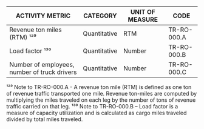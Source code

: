 | ACTIVITY METRIC | CATEGORY | UNIT OF MEASURE | CODE |
|------------------|----------|------------------|------|
| Revenue ton miles (RTM) ¹²⁹ | Quantitative | RTM | TR-RO-000.A |
| Load factor ¹³⁰ | Quantitative | Number | TR-RO-000.B |
| Number of employees, number of truck drivers | Quantitative | Number | TR-RO-000.C |

¹²⁹ Note to TR-RO-000.A - A revenue ton mile (RTM) is defined as one ton of revenue traffic transported one mile. Revenue ton-miles are computed by multiplying the miles traveled on each leg by the number of tons of revenue traffic carried on that leg.
¹³⁰ Note to TR-RO-000.B – Load factor is a measure of capacity utilization and is calculated as cargo miles traveled divided by total miles traveled.